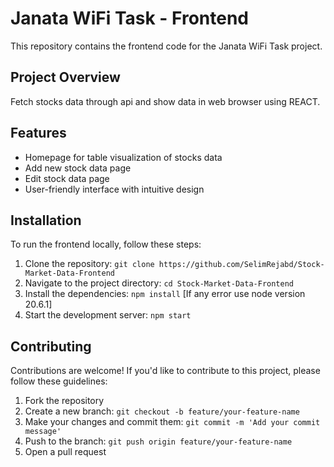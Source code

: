 # Janata WiFi Task - Frontend

This repository contains the frontend code for the Janata WiFi Task project. 

## Project Overview

Fetch stocks data  through api and show data in web browser using REACT. 

## Features

- Homepage for table visualization of stocks data
- Add new stock data page
- Edit stock data page
- User-friendly interface with intuitive design

## Installation

To run the frontend locally, follow these steps:

1. Clone the repository: `git clone https://github.com/SelimRejabd/Stock-Market-Data-Frontend`
2. Navigate to the project directory: `cd Stock-Market-Data-Frontend`
3. Install the dependencies: `npm install`
    [If any error use node version 20.6.1]
4. Start the development server: `npm start`

## Contributing

Contributions are welcome! If you'd like to contribute to this project, please follow these guidelines:

1. Fork the repository
2. Create a new branch: `git checkout -b feature/your-feature-name`
3. Make your changes and commit them: `git commit -m 'Add your commit message'`
4. Push to the branch: `git push origin feature/your-feature-name`
5. Open a pull request
